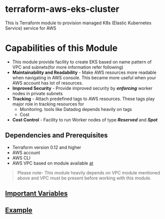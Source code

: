# terraform-aws-eks-cluster
This is Terraform module to provision managed K8s (Elastic Kubernetes Service) service  for AWS

# Capabilities of this Module
+ This module provide facility to create EKS based on name pattern of VPC and subnets(for more information refer following)
+ **Maintainability and Readability** - Make AWS resources more readable when navigating in AWS console. This became  more useful when your AWS account has lot of resources.
+ **Improved Security** - Provide improved security by _**enforcing**_ worker nodes in private subnets
+ **Tracking** - Attach predefined tags to AWS resources. These tags play major role in tracking resources for
  * Monitoring. tools like Datadog depends heavily on tags
  * Cost
+ **Cost Control** - Facility to run Worker nodes of type _**Reserved**_ and _**Spot**_  

## Dependencies and Prerequisites
- Terraform version 0.12 and higher
- AWS account
- AWS CLI
- AWS VPC based on module available [at](https://github.com/polganesh/terraform-aws-vpc)

> Please note- This module heavily depends on VPC module mentioned above and VPC must be present before working with this module.

## [Important Variables](https://github.com/polganesh/terraform-aws-eks-cluster/blob/master/docs/important-variable.md "Important Variables")

## [Example](https://github.com/polganesh/terraform-aws-eks-cluster/blob/update-readme/docs/example.md "Example")






